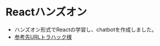 # Reactハンズオン
- ハンズオン形式でReactの学習し、chatbotを作成しました。
- [参考先URLトラハック様](https://www.youtube.com/user/1492tiger/featured)
